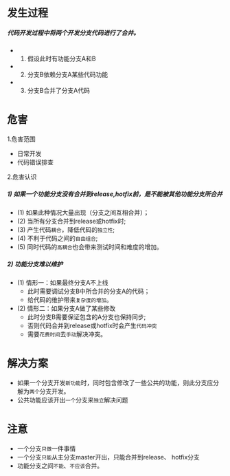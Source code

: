 `发生过程`
=====
##### 代码开发过程中将两个开发分支代码进行了合并。
* 1) 假设此时有功能分支A和B
* 2) 分支B依赖分支A某些代码功能
* 3) 分支B合并了分支A代码
 
`危害`
=====
1.危害范围
* 日常开发
* 代码错误排查

2.危害认识

#####  1) 如果一个功能分支没有合并到release,hotfix前，是不能被其他功能分支所合并
* (1) 如果此种情况大量出现（分支之间互相合并）；
* (2) 当所有分支合并到release或hotfix时;
* (3) 产生代码`耦合`，降低代码的`独立性`;
* (4) 不利于代码之间的`自由组合`;
* (5) 同时代码的`高耦合`也会带来测试时间和难度的增加。

##### 2) 功能分支难以维护

* (1) 情形一：如果最终分支A不上线
  * 此时需要调试分支B中所合并的分支A的代码；
  * 给代码的维护带来`复杂度的增加`。
* (2) 情形二：如果分支A做了某些修改
  * 此时分支B需要保证包含的A分支也保持同步;
  * 否则代码合并到release或hotfix时会产生`代码冲突`
  * 需要`花费时间`去`手动`解决冲突。


`解决方案`
=====
* 如果一个分支开发`新功能`时，同时包含修改了一些公共的功能，则此分支应分解为`两个`分支开发。
* 公共功能应该开出`一个`分支来`独立`解决问题

`注意`
=====
* 一个分支`只做`一件事情
* 一个分支`只能`从主分支master开出，只能合并到release、 hotfix分支
* 功能分支之间`不能`、`不应该`合并。

